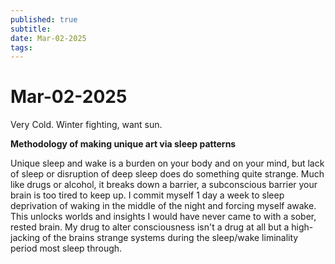```yaml
---
published: true
subtitle: 
date: Mar-02-2025
tags: 
---
```


# Mar-02-2025

Very Cold. Winter fighting, want sun.



**Methodology of making unique art via sleep patterns**

Unique sleep and wake is a burden on your body and on your mind, but lack of sleep or disruption of deep sleep does do something quite strange. Much like drugs or alcohol, it breaks down a barrier,  a subconscious barrier your brain is too tired to keep up. I commit myself 1 day a week to sleep deprivation of waking in the middle of the night and forcing myself awake. This unlocks worlds and insights I would have never came to with a sober, rested brain. My drug to alter consciousness isn't a drug at all but a high-jacking of the brains strange systems during the sleep/wake liminality period most sleep through.


